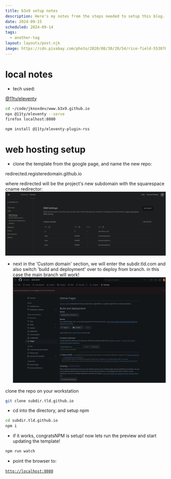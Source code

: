 ```yaml
---
title: b3x9 setup notes
description: Here's my notes from the steps needed to setup this blog.
date: 2024-09-15
scheduled: 2024-09-14
tags:
  - another-tag
layout: layouts/post.njk
image: https://cdn.pixabay.com/photo/2020/08/30/20/54/rice-field-5530707_1280.jpg
---
```


# local notes

- tech used: 

[@11ty/eleventy ](https://www.11ty.dev/)

```bash
cd ~/code/jknoxdev/www.b3x9.github.io
npx @11ty/eleventy --serve
firefox localhost:8080
```

```bash
npm install @11ty/eleventy-plugin-rss
```

# web hosting setup 

- clone the template from the google page, and name the new repo: 

redirected.registeredomain.github.io

where redirected will be the project's new subdomain with the squarespace cname redirector: 
![squarespace settings](../img/domain_settings_squarespace.png)

- next in the 'Custom domain' section, we will enter the subdir.tld.com and also switch 'build and deployment' over to deploy from branch. in this case the main branch will work!
![github settings](../img/domain_settings-github.png)

clone the repo on your workstation

```bash
git clone subdir.tld.github.io
```

- cd into the directory, and setup npm

```bash
cd subdir.tld.github.io
npm i
```

- if it works, congratsNPM is setup! now lets run the preview and start updating the template! 

```bash
npm run watch
```

- point the browser to: 


[`http://localhost:8080`](http://localhost:8080)

